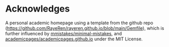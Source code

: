 # Acknowledges

A personal academic homepage using a template from the github repo (https://github.com/RayeRen/rayeren.github.io/blob/main/Gemfile), which is further influenced by [mmistakes/minimal-mistakes](https://github.com/mmistakes/minimal-mistakes), and [academicpages/academicpages.github.io](https://github.com/academicpages/academicpages.github.io) under the MIT License.

